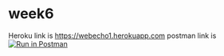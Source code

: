 # week6
Heroku link is https://webecho1.herokuapp.com
postman link is 
[![Run in Postman](https://run.pstmn.io/button.svg)](https://app.getpostman.com/run-collection/e02d107b7b0d968b7f32)
